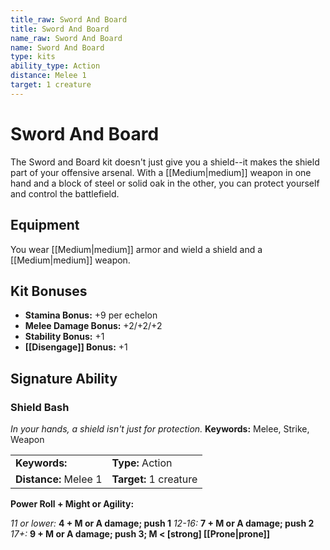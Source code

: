 ```yaml
---
title_raw: Sword And Board
title: Sword And Board
name_raw: Sword And Board
name: Sword And Board
type: kits
ability_type: Action
distance: Melee 1
target: 1 creature
---
```


# Sword And Board

The Sword and Board kit doesn't just give you a shield--it makes the shield part of your offensive arsenal. With a [[Medium|medium]] weapon in one hand and a block of steel or solid oak in the other, you can protect yourself and control the battlefield.

## Equipment

You wear [[Medium|medium]] armor and wield a shield and a [[Medium|medium]] weapon.

## Kit Bonuses

- **Stamina Bonus:** +9 per echelon
- **Melee Damage Bonus:** +2/+2/+2
- **Stability Bonus:** +1
- **[[Disengage]] Bonus:** +1

## Signature Ability

### Shield Bash

*In your hands, a shield isn't just for protection.* **Keywords:** Melee, Strike, Weapon

|                       |                        |
| :-------------------- | :--------------------- |
| **Keywords:**         | **Type:** Action       |
| **Distance:** Melee 1 | **Target:** 1 creature |

**Power Roll + Might or Agility:**

*11 or lower:* **4 + M or A damage; push 1** *12-16:* **7 + M or A damage; push 2**\
*17+:* **9 + M or A damage; push 3; M \< \[strong\] [[Prone|prone]]**
